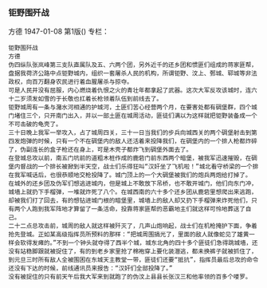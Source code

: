 ### 钜野围歼战
方德
1947-01-08
第1版()
专栏：

    钜野围歼战
    方德
    伪四纵队张岚峰第三支队直属队及五、六两个团，另外近千的还乡团和惯匪们组成的蒋家匪帮，盘据我荷济公路中点钜野城内，组织一套屠杀人民的机构，所谓钜野、汶上、鄄城、郓城等非法政权，向百万翻身农民进行着血腥屠杀与掠夺。
    可是人民并没有屈服，内心燃烧着仇恨之火的青壮年都拿起了武器。这次大军反攻该城时，连六十二岁须发如雪的于长敬也扛着长枪领着队伍到前线去了。
    钜野城周有一条与潴水河相通的护城河，土匪们苦心经营两个月，在要害处都有碉堡群，四个城门堵住三个，只开南门出入，并以一部土匪在城周活动，匪徒们满以为这样就把钜野装备成一个不可击破的龟壳了。
    三十日晚上我军一举攻入，占了城周四关，三十一日当我们的步兵向城西关的两个碉堡射击到第四发炮弹的时候，只有一个不在碉堡内的敌人还活着来投降我们，在碉堡内的一个排人枪都炸碎了，伪副连长的盒子枪还在身上，可是木壳子都炸飞到碉堡外面去了。
    在登城总攻以前，南五门坑前的道粗木桩作成的鹿砦门前东西两个暗堡，被我军迅速摧毁，在碉堡内督战的一个排长被掀到半天空，战士们乐得狂叫“汉奸坐了飞机啦！”城北看守桥梁的一个排在我军喊话后，也很恭顺地交枪投降了。城门顶上的一个大碉堡被我们的炮兵两炮给打掉了。
    在城外的还乡团及伪军们想逃进城内，但是城上不敢放下吊桥，也不敢开城门，他们向东门冲，城墙上就扔下手榴弹，一堆就炸死了八个。在城西南的六十多个还乡团从鹿砦里想爬出来逃跑，却被我们打了回去，有的想钻进城门根的暗堡里，城墙上的敌人却又扔下手榴弹来炸死他们，只有两个人跑到我军阵地才算留了一条活命，投靠蒋家匪帮的恶霸地主们就这样可怜地葬送了自己。
    二十二点总攻击前，城周的敌人就这样被歼灭了，几声山炮响起，战士们在机枪掩护下面，争着抢先登城。正如某高级指挥员所预料的那样：“把城周围搞光了，里面的敌人就像蛇见了雄黄一样会软得发瘫的。”不到一个钟头就夺得了西半个城，城东北角的四十多个匪徒们急得跳城墙，还没有站稳脚跟就被捉住了，有的到老乡家里抢了棉袍穿上要化装潜逃，都未换裤子就被抓住了，到元旦三时所有敌人全被围困在东城天主教堂一带，匪徒们还要“抵抗”，指挥员最后总攻的命令还没有下达的时候，前线通讯员来报告：“汉奸们全部投降了。”
    没有被捉住的只有前天午后我大军来到就跑了的伪汶上县县长张汉三和他率领的百多个喽罗。
